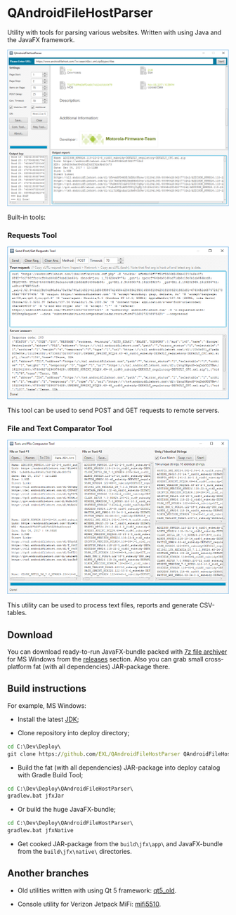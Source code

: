 QAndroidFileHostParser
======================

Utility with tools for parsing various websites. Written with using Java and the JavaFX framework.

![Windows 10 QAndroidFileHostParser](images/QAndroidFileHostParser-JavaFX.png)

Built-in tools:

### Requests Tool

![Windows 10 Requests Tool](images/RequestsTool-JavaFX.png)

This tool can be used to send POST and GET requests to remote servers.

### File and Text Comparator Tool

![Windows 10 Comparator Tool](images/ComparatorTool-JavaFX.png)

This utility can be used to process text files, reports and generate CSV-tables.

## Download

You can download ready-to-run JavaFX-bundle packed with [7z file archiver](http://www.7-zip.org/) for MS Windows from the [releases](https://github.com/EXL/QAndroidFileHostParser/releases) section. Also you can grab small cross-platform fat (with all dependencies) JAR-package there.

## Build instructions

For example, MS Windows:

* Install the latest [JDK](http://www.oracle.com/technetwork/java/javase/downloads/index.html);

* Clone repository into deploy directory;

```bat
cd C:\Dev\Deploy\
git clone https://github.com/EXL/QAndroidFileHostParser QAndroidFileHostParser
```

* Build the fat (with all dependencies) JAR-package into deploy catalog with Gradle Build Tool;

```bat
cd C:\Dev\Deploy\QAndroidFileHostParser\
gradlew.bat jfxJar
```

* Or build the huge JavaFX-bundle;

```bat
cd C:\Dev\Deploy\QAndroidFileHostParser\
gradlew.bat jfxNative
```

* Get cooked JAR-package from the `build\jfx\app\` and JavaFX-bundle from the `build\jfx\native\` directories.

## Another branches

* Old utilities written with using Qt 5 framework: [qt5_old](https://github.com/EXL/QAndroidFileHostParser/tree/qt5_old).

* Console utility for Verizon Jetpack MiFi: [mifi5510](https://github.com/EXL/QAndroidFileHostParser/tree/mifi5510).
